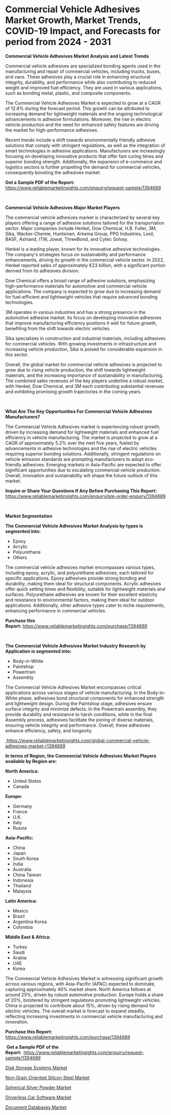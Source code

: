 <p><h1>Commercial Vehicle Adhesives Market Growth, Market Trends, COVID-19 Impact, and Forecasts for period from 2024 - 2031</h1></p><p><strong>Commercial Vehicle Adhesives Market Analysis and Latest Trends</strong></p>
<p><p>Commercial vehicle adhesives are specialized bonding agents used in the manufacturing and repair of commercial vehicles, including trucks, buses, and vans. These adhesives play a crucial role in enhancing structural integrity, durability, and performance while also contributing to reduced weight and improved fuel efficiency. They are used in various applications, such as bonding metal, plastic, and composite components.</p><p>The Commercial Vehicle Adhesives Market is expected to grow at a CAGR of 12.8% during the forecast period. This growth can be attributed to increasing demand for lightweight materials and the ongoing technological advancements in adhesive formulations. Moreover, the rise in electric vehicle production and the need for enhanced safety features are driving the market for high-performance adhesives. </p><p>Recent trends include a shift towards environmentally friendly adhesive solutions that comply with stringent regulations, as well as the integration of smart technologies in adhesive applications. Manufacturers are increasingly focusing on developing innovative products that offer fast curing times and superior bonding strength. Additionally, the expansion of e-commerce and logistics sectors is further propelling the demand for commercial vehicles, consequently boosting the adhesives market.</p></p>
<p><strong>Get a Sample PDF of the Report:&nbsp;</strong> <a href="https://www.reliablemarketinsights.com/enquiry/request-sample/1394689">https://www.reliablemarketinsights.com/enquiry/request-sample/1394689</a></p>
<p>&nbsp;</p>
<p><strong>Commercial Vehicle Adhesives Major Market Players</strong></p>
<p><p>The commercial vehicle adhesives market is characterized by several key players offering a range of adhesive solutions tailored for the transportation sector. Major companies include Henkel, Dow Chemical, H.B. Fuller, 3M, Sika, Wacker-Chemie, Huntsman, Arkema Group, PPG Industries, Lord, BASF, Ashland, ITW, Jowat, ThreeBond, and Cytec Solvay.</p><p>Henkel is a leading player, known for its innovative adhesive technologies. The company's strategies focus on sustainability and performance enhancements, driving its growth in the commercial vehicle sector. In 2022, Henkel reported sales of approximately €23 billion, with a significant portion derived from its adhesives division.</p><p>Dow Chemical offers a broad range of adhesive solutions, emphasizing high-performance materials for automotive and commercial vehicle applications. The company is expected to grow due to increasing demand for fuel-efficient and lightweight vehicles that require advanced bonding technologies.</p><p>3M operates in various industries and has a strong presence in the automotive adhesive market. Its focus on developing innovative adhesives that improve manufacturing efficiency positions it well for future growth, benefiting from the shift towards electric vehicles.</p><p>Sika specializes in construction and industrial materials, including adhesives for commercial vehicles. With growing investments in infrastructure and increasing vehicle production, Sika is poised for considerable expansion in this sector.</p><p>Overall, the global market for commercial vehicle adhesives is projected to grow due to rising vehicle production, the shift towards lightweight materials, and the increasing importance of sustainability in manufacturing. The combined sales revenues of the key players underline a robust market, with Henkel, Dow Chemical, and 3M each contributing substantial revenues and exhibiting promising growth trajectories in the coming years.</p></p>
<p>&nbsp;</p>
<p><strong>What Are The Key Opportunities For Commercial Vehicle Adhesives Manufacturers?</strong></p>
<p><p>The Commercial Vehicle Adhesives market is experiencing robust growth, driven by increasing demand for lightweight materials and enhanced fuel efficiency in vehicle manufacturing. The market is projected to grow at a CAGR of approximately 5.2% over the next five years, fueled by advancements in adhesive technologies and the rise of electric vehicles requiring superior bonding solutions. Additionally, stringent regulations on vehicle emission standards are prompting manufacturers to adopt eco-friendly adhesives. Emerging markets in Asia-Pacific are expected to offer significant opportunities due to escalating commercial vehicle production. Overall, innovation and sustainability will shape the future outlook of this market.</p></p>
<p><strong>Inquire or Share Your Questions If Any Before Purchasing This Report:</strong> <a href="https://www.reliablemarketinsights.com/enquiry/pre-order-enquiry/1394689">https://www.reliablemarketinsights.com/enquiry/pre-order-enquiry/1394689</a></p>
<p>&nbsp;</p>
<p><strong>Market Segmentation</strong></p>
<p><strong>The Commercial Vehicle Adhesives Market Analysis by types is segmented into:</strong></p>
<p><ul><li>Epoxy</li><li>Acrylic</li><li>Polyurethane</li><li>Others</li></ul></p>
<p><p>The commercial vehicle adhesives market encompasses various types, including epoxy, acrylic, and polyurethane adhesives, each tailored for specific applications. Epoxy adhesives provide strong bonding and durability, making them ideal for structural components. Acrylic adhesives offer quick setting times and flexibility, suitable for lightweight materials and surfaces. Polyurethane adhesives are known for their excellent elasticity and resistance to environmental factors, making them ideal for outdoor applications. Additionally, other adhesive types cater to niche requirements, enhancing performance in commercial vehicles.</p></p>
<p><strong>Purchase this Report:&nbsp;</strong><a href="https://www.reliablemarketinsights.com/purchase/1394689">https://www.reliablemarketinsights.com/purchase/1394689</a></p>
<p>&nbsp;</p>
<p><strong>The Commercial Vehicle Adhesives Market Industry Research by Application is segmented into:</strong></p>
<p><ul><li>Body-in-White</li><li>Paintshop</li><li>Powertrain</li><li>Assembly</li></ul></p>
<p><p>The Commercial Vehicle Adhesives Market encompasses critical applications across various stages of vehicle manufacturing. In the Body-in-White phase, adhesives bond structural components for enhanced strength and lightweight design. During the Paintshop stage, adhesives ensure surface integrity and minimize defects. In the Powertrain assembly, they provide durability and resistance to harsh conditions, while in the final Assembly process, adhesives facilitate the joining of diverse materials, ensuring vehicle integrity and performance. Overall, these adhesives enhance efficiency, safety, and longevity.</p></p>
<p><a href="https://www.reliablemarketinsights.com/global-commercial-vehicle-adhesives-market-r1394689">&nbsp;https://www.reliablemarketinsights.com/global-commercial-vehicle-adhesives-market-r1394689</a></p>
<p><strong>In terms of Region, the Commercial Vehicle Adhesives Market Players available by Region are:</strong></p>
<p>
    <p> <strong> North America: </strong>
        <ul>
            <li>United States</li>
            <li>Canada</li>
        </ul>
        </p> 
    <p> <strong> Europe: </strong>
        <ul>
            <li>Germany</li>
            <li>France</li>
            <li>U.K.</li>
            <li>Italy</li>
            <li>Russia</li>
        </ul>
        </p> 
    <p> <strong> Asia-Pacific: </strong>
        <ul>
            <li>China</li>
            <li>Japan</li>
            <li>South Korea</li>
            <li>India</li>
            <li>Australia</li>
            <li>China Taiwan</li>
            <li>Indonesia</li>
            <li>Thailand</li>
            <li>Malaysia</li>
        </ul>
        </p> 
    <p> <strong> Latin America: </strong>
        <ul>
            <li>Mexico</li>
            <li>Brazil</li>
            <li>Argentina Korea</li>
            <li>Colombia</li>
        </ul>
        </p> 
    <p> <strong> Middle East & Africa: </strong>
        <ul>
            <li>Turkey</li>
            <li>Saudi</li>
            <li>Arabia</li>
            <li>UAE</li>
            <li>Korea</li>
        </ul>
    </p>
    </p>
<p><p>The Commercial Vehicle Adhesives Market is witnessing significant growth across various regions, with Asia-Pacific (APAC) expected to dominate, capturing approximately 40% market share. North America follows at around 25%, driven by robust automotive production. Europe holds a share of 20%, bolstered by stringent regulations promoting lightweight vehicles. China is projected to contribute about 15%, driven by rising demand for electric vehicles. The overall market is forecast to expand steadily, reflecting increasing investments in commercial vehicle manufacturing and innovation.</p></p>
<p><strong>Purchase this Report: </strong><a href="https://www.reliablemarketinsights.com/purchase/1394689">https://www.reliablemarketinsights.com/purchase/1394689</a></p>
<p>&nbsp;<strong>Get a Sample PDF of the Report:&nbsp;&nbsp;</strong><a href="https://www.reliablemarketinsights.com/enquiry/request-sample/1394689">https://www.reliablemarketinsights.com/enquiry/request-sample/1394689</a></p>
<p><strong></strong></p>
<p><p><a href="https://www.linkedin.com/pulse/how-regional-global-trends-shaping-disk-storage-systems-market-2hlne?trackingId=vdE2XyeFSOG5Gf5ZCwI0fg%3D%3D">Disk Storage Systems Market</a></p><p><a href="https://issuu.com/reportprime-2/docs/non-grain-oriented-silicon-steel-ma_6995d14a1c4a84">Non-Grain Oriented Silicon Steel Market</a></p><p><a href="https://issuu.com/reportprime-2/docs/spherical-silver-powder-market-size_dbb676e6a35901">Spherical Silver Powder Market</a></p><p><a href="https://www.linkedin.com/pulse/mapping-driverless-car-software-market-trends-challenges-breakthroughs-wbf3e?trackingId=x3XE%2BINCRuGAJFnmVCPjrw%3D%3D">Driverless Car Software Market</a></p><p><a href="https://www.linkedin.com/pulse/global-document-databases-market-sector-types-applications-player-0tcje?trackingId=E9eAv5LfSFOIRZd6PpCTkA%3D%3D">Document Databases Market</a></p></p>